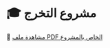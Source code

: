 # 🎓 مشروع التخرج

📄 [مشاهدة ملف PDF الخاص بالمشروع]([[https://github.com/mohamednagato/graduation-project/raw/main/Project.pdf](https://github.com/SOCTeamCS/Web-Penetration-Testing/blob/main/Web%20Penetration%20Testing%20.pdf)](https://github.com/SOCTeamCS/Web-Penetration-Testing/blob/main/Web_Penetration_Testing.pdf))


